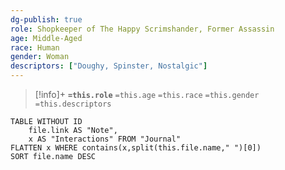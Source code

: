 ```yaml
---
dg-publish: true
role: Shopkeeper of The Happy Scrimshander, Former Assassin
age: Middle-Aged
race: Human
gender: Woman
descriptors: ["Doughy, Spinster, Nostalgic"]
---
```


> [!info]+
> **`=this.role`**
> `=this.age` `=this.race` `=this.gender`
> `=this.descriptors`


```dataview
TABLE WITHOUT ID
	file.link AS "Note", 
	x AS "Interactions" FROM "Journal"
FLATTEN x WHERE contains(x,split(this.file.name," ")[0])
SORT file.name DESC
```
